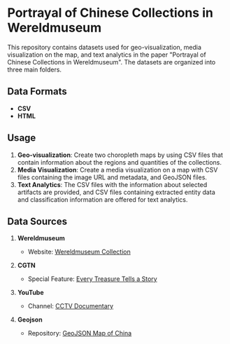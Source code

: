# Portrayal of Chinese Collections in Wereldmuseum

This repository contains datasets used for geo-visualization, media visualization on the map, and text analytics in the paper "Portrayal of Chinese Collections in Wereldmuseum". The datasets are organized into three main folders.

## Data Formats

- **CSV**
- **HTML**

## Usage

1. **Geo-visualization**: Create two choropleth maps by using CSV files that contain information about the regions and quantities of the collections.
2. **Media Visualization**: Create a media visualization on a map with CSV files containing the image URL and metadata, and GeoJSON files.
3. **Text Analytics**: The CSV files with the information about selected artifacts are provided, and CSV files containing extracted entity data and classification information are offered for text analytics.

## Data Sources

1. **Wereldmuseum**
   - Website: [Wereldmuseum Collection](https://collectie.wereldmuseum.nl/?query=search=packages=OnViewRV#/query/387d7f5b-9e37-4124-b50d-1d3dc7a615d4)
   
2. **CGTN**
   - Special Feature: [Every Treasure Tells a Story](https://www.cgtn.com/special/every-treasure-tells-a-story.html)
   
3. **YouTube**
   - Channel: [CCTV Documentary](https://www.youtube.com/@CCTVDocumentary/search?query=%E5%A6%82%E6%9E%9C%E5%9B%BD%E5%AE%9D%E4%BC%9A%E8%AF%B4%E8%AF%9D)

4. **Geojson**
   - Repository: [GeoJSON Map of China](https://github.com/longwosion/geojson-map-china.git)
